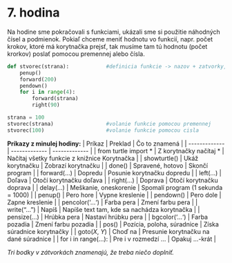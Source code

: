 # 7. hodina

Na hodine sme pokračovali s funkciami, ukázali sme si použitie náhodných čísel a podmienok. Pokiaľ chceme meniť hodnotu vo funkcií, napr. počet krokov, ktoré má korytnačka
prejsť, tak musíme tam tú hodnotu (počet krorkov) poslať pomocou premennej alebo čísla. 
```python
def stvorec(strana):            #definicia funkcie -> nazov + zatvorky, kde je nasa premenna, ktoru tam posielame
    penup()
    forward(200)
    pendown()
    for i in range(4):
        forward(strana)
        right(90)

strana = 100
stvorec(strana)                 #volanie funkcie pomocou premennej
stvorec(100)                    #volanie funkcie pomocou cisla
```


**Príkazy z minulej hodiny:**
| Príkaz  | Preklad | Čo to znamená |
| ------------- | ------------- | ------------- |
| from turtle import *  | Z korytnačky načítaj *  | Načítaj všetky funkcie z knižnice Korytnačka |
| showturtle()  | Ukáž korytnačku  | Zobrazí korytnačku |
| done()  | Spravené, hotovo  | Skončí program |
| forward(...)  | Dopredu  | Posunie korytnačku dopredu |
| left(...)  | Doľava  | Otočí korytnačku doľava |
| right(...)  | Doprava  | Otočí korytnačku doprava |
| delay(...)  | Meškanie, oneskorenie  | Spomalí program (1 sekunda = 1000) |
| penup()  | Pero hore  | Vypne kreslenie |
| pendown()  | Pero dole  | Zapne kreslenie |
| pencolor(‘...‘)  | Farba pera  | Zmení farbu pera |
| write(“…”)  | Napíš  |	Napíše text tam, kde sa nachádza korytnačka |
| pensize(...)  | Hrúbka pera  | Nastaví hrúbku pera |
| bgcolor(‘...‘)  | Farba pozadia  | Zmení farbu pozadia |
| pos()  | Pozícia, poloha, súradnice | Získa súradnice korytnačky |
| goto(*X*, *Y*)  | Choď na  | Presunie korytnačku na dané súradnice |
| for i in range(...):  | Pre i v rozmedzí ...  | Opakuj ...-krát |


*Tri bodky v zátvorkách znamenajú, že treba niečo doplniť.*
